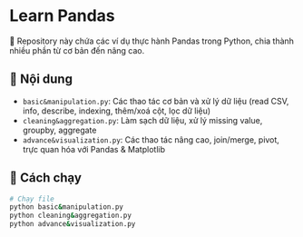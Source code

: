 # Learn Pandas

📌 Repository này chứa các ví dụ thực hành Pandas trong Python, chia thành nhiều phần từ cơ bản đến nâng cao.

## 📂 Nội dung
- `basic&manipulation.py`: Các thao tác cơ bản và xử lý dữ liệu (read CSV, info, describe, indexing, thêm/xoá cột, lọc dữ liệu)
- `cleaning&aggregation.py`: Làm sạch dữ liệu, xử lý missing value, groupby, aggregate
- `advance&visualization.py`: Các thao tác nâng cao, join/merge, pivot, trực quan hóa với Pandas & Matplotlib

## 🚀 Cách chạy
```bash
# Chạy file
python basic&manipulation.py
python cleaning&aggregation.py
python advance&visualization.py
